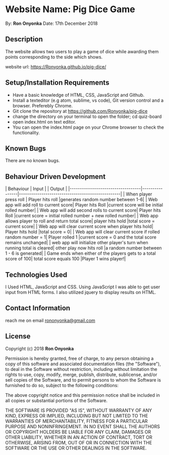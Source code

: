 # Website Name: Pig Dice Game
By: **Ron Onyonka**
Date: 17th December 2018

## Description
The website allows two users to play a game of dice while awarding them points corresponding to the side which shows.

website url: https://Ronyonka.github.io/pig-dice/

## Setup/Installation Requirements
-   Have a basic knowledge of HTML, CSS, JavaScript and Github.
-   Install a texteditor (e.g atom, sublime, vs code), Git version control and a browser. Preferebly Chrome.
-   Git clone the repository at <https://github.com/Ronyonka/pig-dice>
-   change the directory on your terminal to open the folder; cd quiz-board
-   open index.html on text editor.
-   You  can open the index.html page on your Chrome browser to check the functionality.


## Known Bugs
There are no known bugs.

## Behaviour Driven Development
| Behaviour                            | Input |           | Output |
|-----------------------------------|----------------|--------------------------------------------------|
| When player press roll | Player hits roll |generates random number between 1-6|
| Web app will add roll to current score| Player hits Roll |current score will be initial rolled number|
| Web app will add second rolls to current score| Player hits Roll |current score = initial rolled number + new rolled number|
| Web app allows player to roll and return total score| player hits hold |total score = current score|
| Web app will clear current score when player hits hold| Player hits hold |total score = 0|
| Web app will clear current score if rolled random number = 1| Player rolled 1 |current score = 0 and the total score remains unchanged|
| web app will initialize other player's turn when running total is cleared| other play now hits roll |a random number between 1 - 6 is generated|
| Game ends when either of the players gets to a total score of 100| total score equals 100 |Player 1 wins player!|


## Technologies Used

I Used HTML, JavaScript and CSS. Using JavaScript I was able to get user input from HTML forms.
I also utilized jquery to display results on HTML.

## Contact Information

reach me on email rononyonka@gmail.com

## License

Copyright (c) 2018 **Ron Onyonka**

Permission is hereby granted, free of charge, to any person obtaining a copy
of this software and associated documentation files (the "Software"), to deal
in the Software without restriction, including without limitation the rights
to use, copy, modify, merge, publish, distribute, sublicense, and/or sell
copies of the Software, and to permit persons to whom the Software is
furnished to do so, subject to the following conditions:

The above copyright notice and this permission notice shall be included in all
copies or substantial portions of the Software.

THE SOFTWARE IS PROVIDED "AS IS", WITHOUT WARRANTY OF ANY KIND, EXPRESS OR
IMPLIED, INCLUDING BUT NOT LIMITED TO THE WARRANTIES OF MERCHANTABILITY,
FITNESS FOR A PARTICULAR PURPOSE AND NONINFRINGEMENT. IN NO EVENT SHALL THE
AUTHORS OR COPYRIGHT HOLDERS BE LIABLE FOR ANY CLAIM, DAMAGES OR OTHER
LIABILITY, WHETHER IN AN ACTION OF CONTRACT, TORT OR OTHERWISE, ARISING FROM,
OUT OF OR IN CONNECTION WITH THE SOFTWARE OR THE USE OR OTHER DEALINGS IN THE
SOFTWARE.
